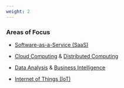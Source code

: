```yaml
---
weight: 2
---
```


### Areas of Focus

- [Software-as-a-Service (SaaS)](https://en.wikipedia.org/wiki/Software_as_a_service)
  
- [Cloud Computing](https://en.wikipedia.org/wiki/Cloud_computing) & [Distributed Computing](https://en.wikipedia.org/wiki/Distributed_computing)
  
- [Data Analysis](https://en.wikipedia.org/wiki/Data_analysis) & [Business Intelligence](https://en.wikipedia.org/wiki/Business_intelligence)
  
- [Internet of Things (IoT)](https://en.wikipedia.org/wiki/Internet_of_things)